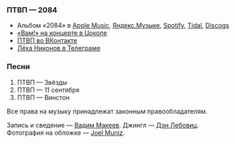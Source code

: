 ### ПТВП — 2084

- Альбом «2084» в
	[Apple Music](https://music.apple.com/album/1463462193),
	[Яндекс.Музыке](https://music.yandex.ru/album/7532290),
	[Spotify](https://open.spotify.com/album/64pSCHubuXP7wt0mejcv4Z),
	[Tidal](https://tidal.com/browse/album/109268323),
	[Discogs](https://www.discogs.com/master/501437)
- [«Вам!» на концерте в Цоколе](https://vimeo.com/2273294)
- [ПТВП во ВКонтакте](https://vk.com/ptvpspb)
- [Лёха Никонов в Телеграме](https://t.me/lehanikonov)

### Песни

1. ПТВП — Звёзды
2. ПТВП — 11 сентября
3. ПТВП — Винстон

Все права на музыку принадлежат законным правообладателям.

Запись и сведение — [Вадим Макеев](https://twitter.com/pepelsbey).
Джингл — [Дэн Лебовиц](https://www.youtube.com/channel/UC38A5qHrlc_Zgua7vL4b96w).
Фотография на обложке — [Joel Muniz](https://unsplash.com/photos/vTxb__gkE8A).
